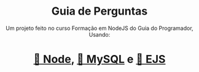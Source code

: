 <h1 align="center">Guia de Perguntas</h1>
<p align="center">Um projeto feito no curso Formação em NodeJS do Guia do Programador, Usando: </p>

<h1 align="center">
    <a href="https://nodejs.org/en/">🔗 Node</a>,
    <a href="https://www.mysql.com/">🔗 MySQL</a> e
    <a href="https://ejs.co/">🔗 EJS</a>
</h1>

